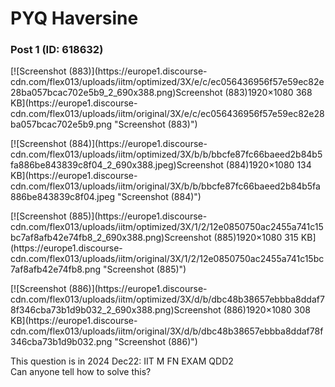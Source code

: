 # PYQ Haversine

### Post 1 (ID: 618632)

[![Screenshot \(883\)](https://europe1.discourse-
cdn.com/flex013/uploads/iitm/optimized/3X/e/c/ec056436956f57e59ec82e28ba057bcac702e5b9_2_690x388.png)Screenshot
(883)1920×1080 368 KB](https://europe1.discourse-
cdn.com/flex013/uploads/iitm/original/3X/e/c/ec056436956f57e59ec82e28ba057bcac702e5b9.png
"Screenshot \(883\)")

  

[![Screenshot \(884\)](https://europe1.discourse-
cdn.com/flex013/uploads/iitm/optimized/3X/b/b/bbcfe87fc66baeed2b84b5fa886be843839c8f04_2_690x388.jpeg)Screenshot
(884)1920×1080 134 KB](https://europe1.discourse-
cdn.com/flex013/uploads/iitm/original/3X/b/b/bbcfe87fc66baeed2b84b5fa886be843839c8f04.jpeg
"Screenshot \(884\)")

  

[![Screenshot \(885\)](https://europe1.discourse-
cdn.com/flex013/uploads/iitm/optimized/3X/1/2/12e0850750ac2455a741c15bc7af8afb42e74fb8_2_690x388.png)Screenshot
(885)1920×1080 315 KB](https://europe1.discourse-
cdn.com/flex013/uploads/iitm/original/3X/1/2/12e0850750ac2455a741c15bc7af8afb42e74fb8.png
"Screenshot \(885\)")

  

[![Screenshot \(886\)](https://europe1.discourse-
cdn.com/flex013/uploads/iitm/optimized/3X/d/b/dbc48b38657ebbba8ddaf78f346cba73b1d9b032_2_690x388.png)Screenshot
(886)1920×1080 308 KB](https://europe1.discourse-
cdn.com/flex013/uploads/iitm/original/3X/d/b/dbc48b38657ebbba8ddaf78f346cba73b1d9b032.png
"Screenshot \(886\)")

This question is in 2024 Dec22: IIT M FN EXAM QDD2  
Can anyone tell how to solve this?

